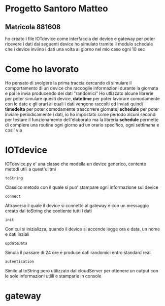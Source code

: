 # Progetto Santoro Matteo
## Matricola 881608

ho creato i file IOTdevice come interfaccia dei device e gateway per poter 
ricevere i dati dai seguenti device
ho  simulato tramite il modulo schedule che i device inviino i dati una volta al giorno nel mio caso ogni 10 sec

# Come ho lavorato
Ho pensato di svolgere la prima traccia cercando di simulare il comportamento di un device che raccoglie informazioni durante la giornata e poi le invia producendo dei dati "randomici"
Ho utlizzato alcune librerie per poter simulare questi device, **datetime** per poter lavorare comodamente con le date e gli orari ai quali i dati vengono raccolti ed inviati quindi **timedelta**  per poter comodamente trascorrere giornate, **schedule** per poter inviare periodicamente i dati, io ho impostato come periodo alcuni secondi per testare il funzionamento dell'elaborato ma la libreria **schedule** permette di compiere una routine ogni giorno ad un orario specifico, ogni settimana e cosi' via

# IOTdevice 
IOTdevice.py e' una classe che modella un device generico, contente metodi utili a quest'ulitmi

`toString`

Classico metodo con il quale si puo' stampare ogni informazione sul device 

`connect` 

Attraverso il quale il device si connette al gateway e con un messaggio creato dal toString che contiente tutti i dati 

`init`

Con cui si inizializza, quando il device si accende legge ora e data, un nome e dati inziali

`updateData` 

Simula il passare di 24 ore e produce dati randomici entro standard reali  

`autentication`

Simile al toString pero utilizzato dal cloudServer per ottenere un output con le sole informazioni utlili e stamparle in console

# gateway
